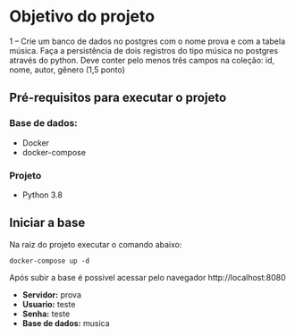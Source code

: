 # Objetivo do projeto

1 – Crie um banco de dados no postgres com o nome prova e com a tabela
música. Faça a persistência de dois registros do tipo música no postgres
através do python. Deve conter pelo menos três campos na coleção: id, nome,
autor, gênero (1,5 ponto)


## Pré-requisitos para executar o projeto
### Base de dados:
* Docker
* docker-compose

### Projeto
* Python 3.8

## Iniciar a base

Na raiz do projeto executar o comando abaixo:

``docker-compose up -d``

Após subir a base é possivel acessar pelo navegador http://localhost:8080

- **Servidor:** prova
- **Usuario:** teste
- **Senha:** teste
- **Base de dados:** musica